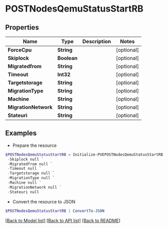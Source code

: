 # POSTNodesQemuStatusStartRB
## Properties

Name | Type | Description | Notes
------------ | ------------- | ------------- | -------------
**ForceCpu** | **String** |  | [optional] 
**Skiplock** | **Boolean** |  | [optional] 
**Migratedfrom** | **String** |  | [optional] 
**Timeout** | **Int32** |  | [optional] 
**Targetstorage** | **String** |  | [optional] 
**MigrationType** | **String** |  | [optional] 
**Machine** | **String** |  | [optional] 
**MigrationNetwork** | **String** |  | [optional] 
**Stateuri** | **String** |  | [optional] 

## Examples

- Prepare the resource
```powershell
$POSTNodesQemuStatusStartRB = Initialize-PVEPOSTNodesQemuStatusStartRB  -ForceCpu null `
 -Skiplock null `
 -Migratedfrom null `
 -Timeout null `
 -Targetstorage null `
 -MigrationType null `
 -Machine null `
 -MigrationNetwork null `
 -Stateuri null
```

- Convert the resource to JSON
```powershell
$POSTNodesQemuStatusStartRB | ConvertTo-JSON
```

[[Back to Model list]](../README.md#documentation-for-models) [[Back to API list]](../README.md#documentation-for-api-endpoints) [[Back to README]](../README.md)

